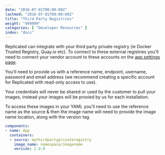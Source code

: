 ```yaml
---
date: "2016-07-01T00:00:00Z"
lastmod: "2016-07-01T00:00:00Z"
title: "Third Party Registries"
weight: "999999"
categories: [ "Developer Resources" ]
index: "docs"
---
```


Replicated can integrate with your third party private registry (ie Docker Trusted Registry, Quay.io etc). To connect to these external registries
you'll need to connect your vendor account to these accounts on the [app settings page](https://vendor.replicated.com/#/settings).

You'll need to provide us with a reference name, endpoint, username, password and email address (we recommend creating a specific account for
Replicated with read-only access to use).

Your credentials will never be shared or used by the customer to pull your images, instead your images will be proxied by us for each
installation.

To access these images in your YAML you'll need to use the reference name as the source & then the image name will need to provide the image
name location, along with the version tag.

```yaml
components:
- name: App
  containers:
  - source: mythirdpartyprivateregistry
    image_name: namespace/imagename
    version: 2.0.0
```
